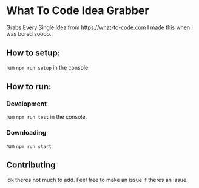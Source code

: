 # What To Code Idea Grabber
Grabs Every Single Idea from https://what-to-code.com
I made this when i was bored soooo.

## How to setup:

run
``npm run setup``
in the console.

## How to run:

### Development

run ``npm run test``
in the console.

### Downloading
run ``npm run start``

## Contributing
idk theres not much to add. Feel free to make an issue if theres an issue.
